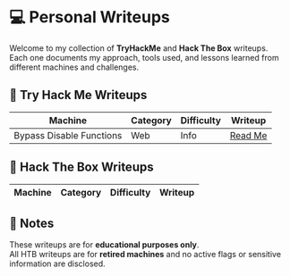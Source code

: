# 💻 Personal Writeups

Welcome to my collection of **TryHackMe** and **Hack The Box** writeups.  
Each one documents my approach, tools used, and lessons learned from different machines and challenges.  


## 🎯 Try Hack Me Writeups

| Machine | Category | Difficulty | Writeup |
|----------|-----------|-------------|----------|
| Bypass Disable Functions | Web | Info | <a href="THM\Info\Bypass Disable Functions\Bypass_disable_functions.md">Read Me</a> |

## 🤖 Hack The Box Writeups

| Machine | Category | Difficulty | Writeup |
|----------|-----------|-------------|----------|

## 📃 Notes
These writeups are for **educational purposes only**.  
All HTB writeups are for **retired machines** and no active flags or sensitive information are disclosed.